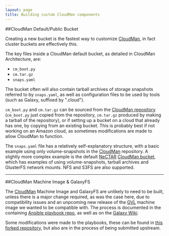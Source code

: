 ```yaml
---
layout: page
title: Building custom CloudMan components
---
```


##CloudMan Default/Public Bucket

Creating a new bucket is the fastest way to customize [CloudMan][cm], in fact cluster buckets are effectively this.

The key files inside a CloudMan default bucket, as detailed in CloudMan Architecture, are:

- `cm_boot.py`
- `cm.tar.gz`
- `snaps.yaml`

The bucket often will also contain tarball archives of storage snapshots referred to by `snaps.yaml`, as well as configuration files to be used by tools (such as Galaxy, suffixed by ".cloud").

`cm_boot.py` and `cm.tar.gz` can be sourced from the [CloudMan repository][cm] (`cm_boot.py` just copied from the repository, `cm.tar.gz` produced by making a tarball of the repository), or if setting up a bucket on a cloud that already has one, by copying from an existing bucket. This is probably best if not working on an Amazon cloud, as sometimes modifications are made to allow CloudMan to function.

The `snaps.yaml` file has a relatively self-explanatory structure, with a basic example using only volume-snapshots in the [CloudMan][cm] repository. A slightly more complex example is the default [NeCTAR][nectar] [CloudMan bucket][nectar-snap], which has examples of using volume-snapshots, tarball archives and GlusterFS network mounts. NFS and S3FS are also supported.

---

##CloudMan Machine Image & GalaxyFS

The [CloudMan][cm] Machine Image and GalaxyFS are unlikely to need to be built, unless there is a major change required, as was the case here, due to compatibility issues and an unpcoming new release of the [GVL][gvl] machine image we wanted to be compatible with. The process is documented in the containing [Ansible playbook repo][playbook], as well as on the [Galaxy Wiki][wiki-details].

Some modifications were made to the playbooks, these can be found in [this forked repository][local-cm], but also are in the process of being submitted upstream.

[cm]: https://bitbucket.org/galaxy/cloudman
[gvl]: https://genome.edu.au/wiki/Get
[local-cm]: https://github.com/simonalpha/galaxy-cloudman-playbook
[nectar]: http://nectar.org.au/
[nectar-snap]: https://swift.rc.nectar.org.au:8888/v1/AUTH_377/cloudman-os/snaps.yaml
[playbook]: https://github.com/galaxyproject/galaxy-cloudman-playbook
[wiki-details]: https://wiki.galaxyproject.org/CloudMan/Building


